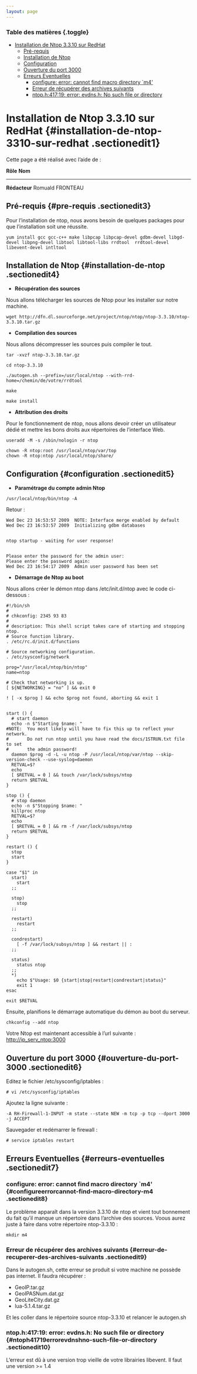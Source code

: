 ```yaml
---
layout: page
---
```


### Table des matières {.toggle}

-   [Installation de Ntop 3.3.10 sur
    RedHat](ntop-install-redhat.html#installation-de-ntop-3310-sur-redhat)
    -   [Pré-requis](ntop-install-redhat.html#pre-requis)
    -   [Installation de
        Ntop](ntop-install-redhat.html#installation-de-ntop)
    -   [Configuration](ntop-install-redhat.html#configuration)
    -   [Ouverture du port
        3000](ntop-install-redhat.html#ouverture-du-port-3000)
    -   [Erreurs
        Eventuelles](ntop-install-redhat.html#erreurs-eventuelles)
        -   [configure: error: cannot find macro directory
            \`m4'](ntop-install-redhat.html#configureerrorcannot-find-macro-directory-m4)
        -   [Erreur de récupérer des archives
            suivants](ntop-install-redhat.html#erreur-de-recuperer-des-archives-suivants)
        -   [ntop.h:417:19: error: evdns.h: No such file or
            directory](ntop-install-redhat.html#ntoph41719errorevdnshno-such-file-or-directory)

Installation de Ntop 3.3.10 sur RedHat {#installation-de-ntop-3310-sur-redhat .sectionedit1}
======================================

Cette page a été réalisé avec l’aide de :

  **Rôle**        **Nom**
  --------------- ------------------
  **Rédacteur**   Romuald FRONTEAU

Pré-requis {#pre-requis .sectionedit3}
----------

Pour l’installation de ntop, nous avons besoin de quelques packages pour
que l’installation soit une réussite.

~~~~ {.code}
yum install gcc gcc-c++ make libpcap libpcap-devel gdbm-devel libgd-devel libpng-devel libtool libtool-libs rrdtool  rrdtool-devel libevent-devel intltool
~~~~

Installation de Ntop {#installation-de-ntop .sectionedit4}
--------------------

-   **Récupération des sources**

Nous allons télécharger les sources de Ntop pour les installer sur notre
machine.

~~~~ {.code}
wget http://dfn.dl.sourceforge.net/project/ntop/ntop/ntop-3.3.10/ntop-3.3.10.tar.gz
~~~~

-   **Compilation des sources**

Nous allons décompresser les sources puis compiler le tout.

~~~~ {.code}
tar -xvzf ntop-3.3.10.tar.gz

cd ntop-3.3.10

./autogen.sh --prefix=/usr/local/ntop --with-rrd-home=/chemin/de/votre/rrdtool

make

make install
~~~~

-   **Attribution des droits**

Pour le fonctionnement de ntop, nous allons devoir créer un utilisateur
dédié et mettre les bons droits aux répertoires de l’interface Web.

~~~~ {.code}
useradd -M -s /sbin/nologin -r ntop

chown -R ntop:root /usr/local/ntop/var/top
chown -R ntop:ntop /usr/local/ntop/share/
~~~~

Configuration {#configuration .sectionedit5}
-------------

-   **Paramétrage du compte admin Ntop**

~~~~ {.code}
/usr/local/ntop/bin/ntop -A
~~~~

Retour :

~~~~ {.code}
Wed Dec 23 16:53:57 2009  NOTE: Interface merge enabled by default
Wed Dec 23 16:53:57 2009  Initializing gdbm databases


ntop startup - waiting for user response!


Please enter the password for the admin user:
Please enter the password again:
Wed Dec 23 16:54:17 2009  Admin user password has been set
~~~~

-   **Démarrage de Ntop au boot**

Nous allons créer le démon ntop dans /etc/init.d/ntop avec le code
ci-dessous :

~~~~ {.code}
#!/bin/sh
#
# chkconfig: 2345 93 83
#
# description: This shell script takes care of starting and stopping ntop.
# Source function library.
. /etc/rc.d/init.d/functions

# Source networking configuration.
. /etc/sysconfig/network

prog="/usr/local/ntop/bin/ntop"
name=ntop

# Check that networking is up.
[ ${NETWORKING} = "no" ] && exit 0

! [ -x $prog ] && echo $prog not found, aborting && exit 1


start () {
  # start daemon
  echo -n $"Starting $name: "
#NOTE:  You most likely will have to fix this up to reflect your network.
#       Do not run ntop until you have read the docs/1STRUN.txt file to set
#       the admin password!
  daemon $prog -d -L -u ntop -P /usr/local/ntop/var/ntop --skip-version-check --use-syslog=daemon
  RETVAL=$?
  echo
  [ $RETVAL = 0 ] && touch /var/lock/subsys/ntop
  return $RETVAL
}

stop () {
  # stop daemon
  echo -n $"Stopping $name: "
  killproc ntop
  RETVAL=$?
  echo
  [ $RETVAL = 0 ] && rm -f /var/lock/subsys/ntop
  return $RETVAL
}

restart () {
  stop
  start
}

case "$1" in
  start)
    start
  ;;

  stop)
    stop
  ;;

  restart)
    restart
  ;;

  condrestart)
    [ -f /var/lock/subsys/ntop ] && restart || :
  ;;

  status)
    status ntop
  ;;
  *)
    echo $"Usage: $0 {start|stop|restart|condrestart|status}"
    exit 1
esac

exit $RETVAL
~~~~

Ensuite, planifions le démarrage automatique du démon au boot du
serveur.

~~~~ {.code}
chkconfig --add ntop
~~~~

Votre Ntop est maintenant accessible à l’url suivante :
<http://ip_serv_ntop:3000>

Ouverture du port 3000 {#ouverture-du-port-3000 .sectionedit6}
----------------------

Editez le fichier /etc/sysconfig/iptables :

~~~~ {.code}
# vi /etc/sysconfig/iptables
~~~~

Ajoutez la ligne suivante :

~~~~ {.code}
-A RH-Firewall-1-INPUT -m state --state NEW -m tcp -p tcp --dport 3000 -j ACCEPT
~~~~

Sauvegader et redémarrer le firewall :

~~~~ {.code}
# service iptables restart
~~~~

Erreurs Eventuelles {#erreurs-eventuelles .sectionedit7}
-------------------

### configure: error: cannot find macro directory \`m4' {#configureerrorcannot-find-macro-directory-m4 .sectionedit8}

Le problème apparaît dans la version 3.3.10 de ntop et vient tout
bonnement du fait qu’il manque un répertoire dans l’archive des sources.
Voous aurez juste à faire dans votre répertoire ntop-3.3.10 :

~~~~ {.code}
mkdir m4
~~~~

### Erreur de récupérer des archives suivants {#erreur-de-recuperer-des-archives-suivants .sectionedit9}

Dans le autogen.sh, cette erreur se produit si votre machine ne possède
pas internet. Il faudra récupérer :

-   GeoIP.tar.gz
-   GeoIPASNum.dat.gz
-   GeoLiteCity.dat.gz
-   lua-5.1.4.tar.gz

Et les coller dans le répertoire source ntop-3.3.10 et relancer le
autogen.sh

### ntop.h:417:19: error: evdns.h: No such file or directory {#ntoph41719errorevdnshno-such-file-or-directory .sectionedit10}

L’erreur est dû à une version trop vieille de votre librairies libevent.
Il faut une version \>= 1.4
